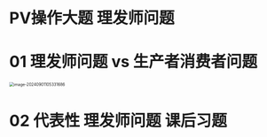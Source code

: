 # PV操作大题 理发师问题



# 01 理发师问题 vs 生产者消费者问题

<img src="C:\Users\Administrator\AppData\Roaming\Typora\typora-user-images\image-20240901105331686.png" alt="image-20240901105331686" style="zoom:50%;" />



# 02 代表性 理发师问题 课后习题